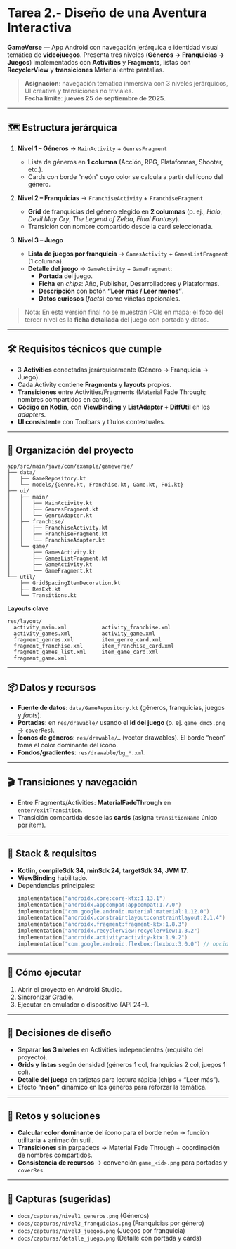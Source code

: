 # Tarea 2.- Diseño de una Aventura Interactiva

**GameVerse** — App Android con navegación jerárquica e identidad visual temática de **videojuegos**. Presenta tres niveles (**Géneros → Franquicias → Juegos**) implementados con **Activities** y **Fragments**, listas con **RecyclerView** y **transiciones** Material entre pantallas.

> **Asignación**: navegación temática inmersiva con 3 niveles jerárquicos, UI creativa y transiciones no triviales.  
> **Fecha límite**: **jueves 25 de septiembre de 2025**.

---

## 🗺️ Estructura jerárquica

1. **Nivel 1 – Géneros** → `MainActivity` + `GenresFragment`  
   - Lista de géneros en **1 columna** (Acción, RPG, Plataformas, Shooter, etc.).  
   - Cards con borde “neón” cuyo color se calcula a partir del ícono del género.

2. **Nivel 2 – Franquicias** → `FranchiseActivity` + `FranchiseFragment`  
   - **Grid** de franquicias del género elegido en **2 columnas** (p. ej., *Halo*, *Devil May Cry*, *The Legend of Zelda*, *Final Fantasy*).  
   - Transición con nombre compartido desde la card seleccionada.

3. **Nivel 3 – Juego**  
   - **Lista de juegos por franquicia** → `GamesActivity` + `GamesListFragment` (1 columna).  
   - **Detalle del juego** → `GameActivity` + `GameFragment`:  
     - **Portada** del juego.  
     - **Ficha** en *chips*: Año, Publisher, Desarrolladores y Plataformas.  
     - **Descripción** con botón **“Leer más / Leer menos”**.  
     - **Datos curiosos** (*facts*) como viñetas opcionales.

> Nota: En esta versión final no se muestran POIs en mapa; el foco del tercer nivel es la **ficha detallada** del juego con portada y datos.

---

## 🛠️ Requisitos técnicos que cumple

- 3 **Activities** conectadas jerárquicamente (Género → Franquicia → Juego).  
- Cada Activity contiene **Fragments** y **layouts** propios.  
- **Transiciones** entre Activities/Fragments (Material Fade Through; nombres compartidos en cards).  
- **Código en Kotlin**, con **ViewBinding** y **ListAdapter + DiffUtil** en los *adapters*.  
- **UI consistente** con Toolbars y títulos contextuales.

---

## 🧩 Organización del proyecto

```
app/src/main/java/com/example/gameverse/
├── data/
│   ├── GameRepository.kt
│   └── models/{Genre.kt, Franchise.kt, Game.kt, Poi.kt}
├── ui/
│   ├── main/
│   │   ├── MainActivity.kt
│   │   ├── GenresFragment.kt
│   │   └── GenreAdapter.kt
│   ├── franchise/
│   │   ├── FranchiseActivity.kt
│   │   ├── FranchiseFragment.kt
│   │   └── FranchiseAdapter.kt
│   └── game/
│       ├── GamesActivity.kt
│       ├── GamesListFragment.kt
│       ├── GameActivity.kt
│       └── GameFragment.kt
└── util/
    ├── GridSpacingItemDecoration.kt
    ├── ResExt.kt
    └── Transitions.kt
```

**Layouts clave**
```
res/layout/
  activity_main.xml           activity_franchise.xml
  activity_games.xml          activity_game.xml
  fragment_genres.xml         item_genre_card.xml
  fragment_franchise.xml      item_franchise_card.xml
  fragment_games_list.xml     item_game_card.xml
  fragment_game.xml
```

---

## 📦 Datos y recursos

- **Fuente de datos**: `data/GameRepository.kt` (géneros, franquicias, juegos y *facts*).  
- **Portadas**: en `res/drawable/` usando el **id del juego** (p. ej. `game_dmc5.png` → `coverRes`).  
- **Íconos de géneros**: `res/drawable/…` (vector drawables). El borde “neón” toma el color dominante del ícono.  
- **Fondos/gradientes**: `res/drawable/bg_*.xml`.

---

## 🎬 Transiciones y navegación

- Entre Fragments/Activities: **MaterialFadeThrough** en `enter/exitTransition`.  
- Transición compartida desde las **cards** (asigna `transitionName` único por ítem).

---

## 🔧 Stack & requisitos

- **Kotlin**, **compileSdk 34**, **minSdk 24**, **targetSdk 34**, **JVM 17**.  
- **ViewBinding** habilitado.  
- Dependencias principales:
  ```kotlin
  implementation("androidx.core:core-ktx:1.13.1")
  implementation("androidx.appcompat:appcompat:1.7.0")
  implementation("com.google.android.material:material:1.12.0")
  implementation("androidx.constraintlayout:constraintlayout:2.1.4")
  implementation("androidx.fragment:fragment-ktx:1.8.3")
  implementation("androidx.recyclerview:recyclerview:1.3.2")
  implementation("androidx.activity:activity-ktx:1.9.2")
  implementation("com.google.android.flexbox:flexbox:3.0.0") // opcional
  ```

---

## 🚀 Cómo ejecutar

1. Abrir el proyecto en Android Studio.  
2. Sincronizar Gradle.  
3. Ejecutar en emulador o dispositivo (API 24+).

---

## 🧠 Decisiones de diseño

- Separar **los 3 niveles** en Activities independientes (requisito del proyecto).  
- **Grids y listas** según densidad (géneros 1 col, franquicias 2 col, juegos 1 col).  
- **Detalle del juego** en tarjetas para lectura rápida (chips + “Leer más”).  
- Efecto **“neón”** dinámico en los géneros para reforzar la temática.

---

## 🧩 Retos y soluciones

- **Calcular color dominante** del ícono para el borde neón → función utilitaria + animación sutil.  
- **Transiciones** sin parpadeos → Material Fade Through + coordinación de nombres compartidos.  
- **Consistencia de recursos** → convención `game_<id>.png` para portadas y `coverRes`.

---

## 📸 Capturas (sugeridas)

- `docs/capturas/nivel1_generos.png` (Géneros)  
- `docs/capturas/nivel2_franquicias.png` (Franquicias por género)  
- `docs/capturas/nivel3_juegos.png` (Juegos por franquicia)  
- `docs/capturas/detalle_juego.png` (Detalle con portada y cards)

